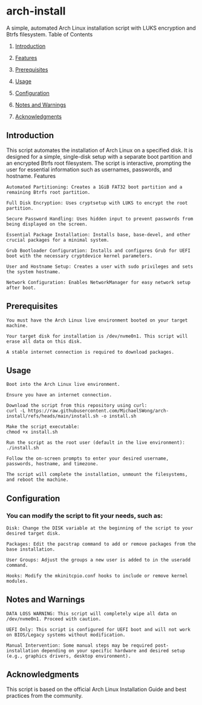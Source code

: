 # arch-install

A simple, automated Arch Linux installation script with LUKS encryption and Btrfs filesystem.
Table of Contents

1. [Introduction](#introduction)

2. [Features](#features)

3. [Prerequisites](#prerequisites)

4. [Usage](#usage)

5. [Configuration](#configuration)

6. [Notes and Warnings](#notes-and-warnings)

7. [Acknowledgments](#acknowledgments)

## Introduction

This script automates the installation of Arch Linux on a specified disk. It is designed for a simple, single-disk setup with a separate boot partition and an encrypted Btrfs root filesystem. The script is interactive, prompting the user for essential information such as usernames, passwords, and hostname.
Features

    Automated Partitioning: Creates a 1GiB FAT32 boot partition and a remaining Btrfs root partition.

    Full Disk Encryption: Uses cryptsetup with LUKS to encrypt the root partition.

    Secure Password Handling: Uses hidden input to prevent passwords from being displayed on the screen.

    Essential Package Installation: Installs base, base-devel, and other crucial packages for a minimal system.

    Grub Bootloader Configuration: Installs and configures Grub for UEFI boot with the necessary cryptdevice kernel parameters.

    User and Hostname Setup: Creates a user with sudo privileges and sets the system hostname.

    Network Configuration: Enables NetworkManager for easy network setup after boot.

## Prerequisites

    You must have the Arch Linux live environment booted on your target machine.

    Your target disk for installation is /dev/nvme0n1. This script will erase all data on this disk.

    A stable internet connection is required to download packages.

## Usage

    Boot into the Arch Linux live environment.

    Ensure you have an internet connection.

    Download the script from this repository using curl:
    curl -L https://raw.githubusercontent.com/MichaelSWong/arch-install/refs/heads/main/install.sh -o install.sh

    Make the script executable:
    chmod +x install.sh

    Run the script as the root user (default in the live environment):
    ./install.sh

    Follow the on-screen prompts to enter your desired username, passwords, hostname, and timezone.

    The script will complete the installation, unmount the filesystems, and reboot the machine.

## Configuration

### You can modify the script to fit your needs, such as:

    Disk: Change the DISK variable at the beginning of the script to your desired target disk.

    Packages: Edit the pacstrap command to add or remove packages from the base installation.

    User Groups: Adjust the groups a new user is added to in the useradd command.

    Hooks: Modify the mkinitcpio.conf hooks to include or remove kernel modules.

## Notes and Warnings

    DATA LOSS WARNING: This script will completely wipe all data on /dev/nvme0n1. Proceed with caution.

    UEFI Only: This script is configured for UEFI boot and will not work on BIOS/Legacy systems without modification.

    Manual Intervention: Some manual steps may be required post-installation depending on your specific hardware and desired setup (e.g., graphics drivers, desktop environment).

## Acknowledgments

This script is based on the official Arch Linux Installation Guide and best practices from the community.

